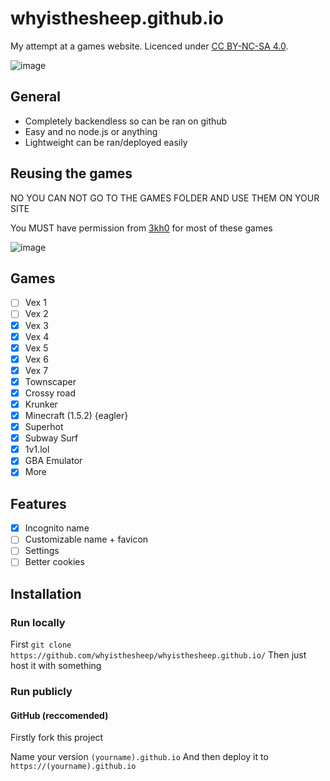# whyisthesheep.github.io

My attempt at a games website. Licenced under [CC BY-NC-SA 4.0](https://creativecommons.org/licenses/by-nc-sa/4.0/). 

![image](https://user-images.githubusercontent.com/77189741/222385952-fdd55c60-44f2-4546-8a8f-a8d27a0a7fca.png)

## General
- Completely backendless so can be ran on github
- Easy and no node.js or anything 
- Lightweight can be ran/deployed easily

## Reusing the games
NO YOU CAN NOT GO TO THE GAMES FOLDER AND USE THEM ON YOUR SITE

You MUST have permission from [3kh0](https://github.com/3kh0/) for most of these games

![image](https://user-images.githubusercontent.com/77189741/202876866-ee3439d3-5c94-424e-82f2-237705eb37b1.png)

## Games
- [ ] Vex 1
- [ ] Vex 2
- [x] Vex 3
- [x] Vex 4
- [x] Vex 5
- [x] Vex 6
- [x] Vex 7
- [x] Townscaper
- [x] Crossy road
- [x] Krunker
- [x] Minecraft (1.5.2) {eagler}
- [x] Superhot
- [x] Subway Surf
- [x] 1v1.lol
- [x] GBA Emulator
- [x] More

## Features
- [x] Incognito name
- [ ] Customizable name + favicon
- [ ] Settings
- [ ] Better cookies

## Installation

### Run locally
First
`git clone https://github.com/whyisthesheep/whyisthesheep.github.io/`
Then just host it with something

### Run publicly

#### GitHub (reccomended)
Firstly fork this project

Name your version `(yourname).github.io`
And then deploy it to `https://(yourname).github.io`

